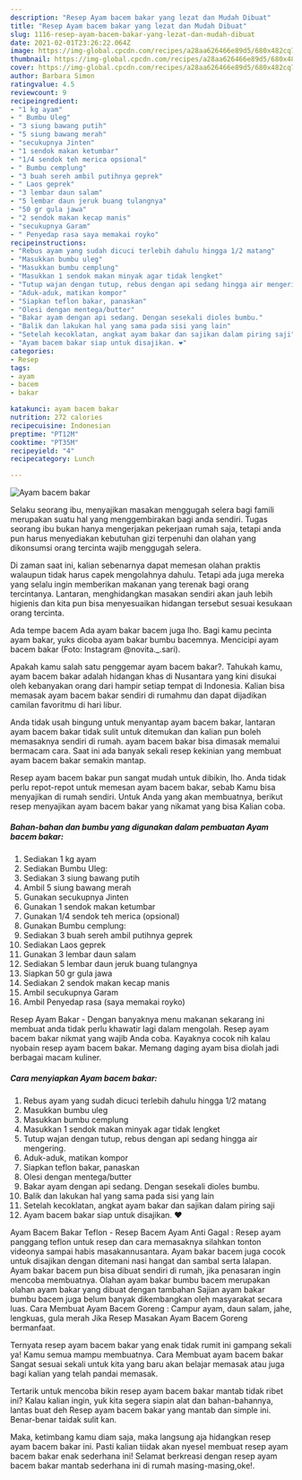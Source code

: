 ```yaml
---
description: "Resep Ayam bacem bakar yang lezat dan Mudah Dibuat"
title: "Resep Ayam bacem bakar yang lezat dan Mudah Dibuat"
slug: 1116-resep-ayam-bacem-bakar-yang-lezat-dan-mudah-dibuat
date: 2021-02-01T23:26:22.064Z
image: https://img-global.cpcdn.com/recipes/a28aa626466e89d5/680x482cq70/ayam-bacem-bakar-foto-resep-utama.jpg
thumbnail: https://img-global.cpcdn.com/recipes/a28aa626466e89d5/680x482cq70/ayam-bacem-bakar-foto-resep-utama.jpg
cover: https://img-global.cpcdn.com/recipes/a28aa626466e89d5/680x482cq70/ayam-bacem-bakar-foto-resep-utama.jpg
author: Barbara Simon
ratingvalue: 4.5
reviewcount: 9
recipeingredient:
- "1 kg ayam"
- " Bumbu Uleg"
- "3 siung bawang putih"
- "5 siung bawang merah"
- "secukupnya Jinten"
- "1 sendok makan ketumbar"
- "1/4 sendok teh merica opsional"
- " Bumbu cemplung"
- "3 buah sereh ambil putihnya geprek"
- " Laos geprek"
- "3 lembar daun salam"
- "5 lembar daun jeruk buang tulangnya"
- "50 gr gula jawa"
- "2 sendok makan kecap manis"
- "secukupnya Garam"
- " Penyedap rasa saya memakai royko"
recipeinstructions:
- "Rebus ayam yang sudah dicuci terlebih dahulu hingga 1/2 matang"
- "Masukkan bumbu uleg"
- "Masukkan bumbu cemplung"
- "Masukkan 1 sendok makan minyak agar tidak lengket"
- "Tutup wajan dengan tutup, rebus dengan api sedang hingga air mengering."
- "Aduk-aduk, matikan kompor"
- "Siapkan teflon bakar, panaskan"
- "Olesi dengan mentega/butter"
- "Bakar ayam dengan api sedang. Dengan sesekali dioles bumbu."
- "Balik dan lakukan hal yang sama pada sisi yang lain"
- "Setelah kecoklatan, angkat ayam bakar dan sajikan dalam piring saji"
- "Ayam bacem bakar siap untuk disajikan. ❤️"
categories:
- Resep
tags:
- ayam
- bacem
- bakar

katakunci: ayam bacem bakar 
nutrition: 272 calories
recipecuisine: Indonesian
preptime: "PT12M"
cooktime: "PT35M"
recipeyield: "4"
recipecategory: Lunch

---
```



![Ayam bacem bakar](https://img-global.cpcdn.com/recipes/a28aa626466e89d5/680x482cq70/ayam-bacem-bakar-foto-resep-utama.jpg)

Selaku seorang ibu, menyajikan masakan menggugah selera bagi famili merupakan suatu hal yang menggembirakan bagi anda sendiri. Tugas seorang ibu bukan hanya mengerjakan pekerjaan rumah saja, tetapi anda pun harus menyediakan kebutuhan gizi terpenuhi dan olahan yang dikonsumsi orang tercinta wajib menggugah selera.

Di zaman  saat ini, kalian sebenarnya dapat memesan olahan praktis walaupun tidak harus capek mengolahnya dahulu. Tetapi ada juga mereka yang selalu ingin memberikan makanan yang terenak bagi orang tercintanya. Lantaran, menghidangkan masakan sendiri akan jauh lebih higienis dan kita pun bisa menyesuaikan hidangan tersebut sesuai kesukaan orang tercinta. 

Ada tempe bacem Ada ayam bakar bacem juga lho. Bagi kamu pecinta ayam bakar, yuks dicoba ayam bakar bumbu bacemnya. Mencicipi ayam bacem bakar (Foto: Instagram @novita._.sari).

Apakah kamu salah satu penggemar ayam bacem bakar?. Tahukah kamu, ayam bacem bakar adalah hidangan khas di Nusantara yang kini disukai oleh kebanyakan orang dari hampir setiap tempat di Indonesia. Kalian bisa memasak ayam bacem bakar sendiri di rumahmu dan dapat dijadikan camilan favoritmu di hari libur.

Anda tidak usah bingung untuk menyantap ayam bacem bakar, lantaran ayam bacem bakar tidak sulit untuk ditemukan dan kalian pun boleh memasaknya sendiri di rumah. ayam bacem bakar bisa dimasak memalui bermacam cara. Saat ini ada banyak sekali resep kekinian yang membuat ayam bacem bakar semakin mantap.

Resep ayam bacem bakar pun sangat mudah untuk dibikin, lho. Anda tidak perlu repot-repot untuk memesan ayam bacem bakar, sebab Kamu bisa menyajikan di rumah sendiri. Untuk Anda yang akan membuatnya, berikut resep menyajikan ayam bacem bakar yang nikamat yang bisa Kalian coba.

<!--inarticleads1-->

##### Bahan-bahan dan bumbu yang digunakan dalam pembuatan Ayam bacem bakar:

1. Sediakan 1 kg ayam
1. Sediakan  Bumbu Uleg:
1. Sediakan 3 siung bawang putih
1. Ambil 5 siung bawang merah
1. Gunakan secukupnya Jinten
1. Gunakan 1 sendok makan ketumbar
1. Gunakan 1/4 sendok teh merica (opsional)
1. Gunakan  Bumbu cemplung:
1. Sediakan 3 buah sereh ambil putihnya geprek
1. Sediakan  Laos geprek
1. Gunakan 3 lembar daun salam
1. Sediakan 5 lembar daun jeruk buang tulangnya
1. Siapkan 50 gr gula jawa
1. Sediakan 2 sendok makan kecap manis
1. Ambil secukupnya Garam
1. Ambil  Penyedap rasa (saya memakai royko)


Resep Ayam Bakar - Dengan banyaknya menu makanan sekarang ini membuat anda tidak perlu khawatir lagi dalam mengolah. Resep ayam bacem bakar nikmat yang wajib Anda coba. Kayaknya cocok nih kalau nyobain resep ayam bacem bakar. Memang daging ayam bisa diolah jadi berbagai macam kuliner. 

<!--inarticleads2-->

##### Cara menyiapkan Ayam bacem bakar:

1. Rebus ayam yang sudah dicuci terlebih dahulu hingga 1/2 matang
1. Masukkan bumbu uleg
1. Masukkan bumbu cemplung
1. Masukkan 1 sendok makan minyak agar tidak lengket
1. Tutup wajan dengan tutup, rebus dengan api sedang hingga air mengering.
1. Aduk-aduk, matikan kompor
1. Siapkan teflon bakar, panaskan
1. Olesi dengan mentega/butter
1. Bakar ayam dengan api sedang. Dengan sesekali dioles bumbu.
1. Balik dan lakukan hal yang sama pada sisi yang lain
1. Setelah kecoklatan, angkat ayam bakar dan sajikan dalam piring saji
1. Ayam bacem bakar siap untuk disajikan. ❤️


Ayam Bacem Bakar Teflon - Resep Bacem Ayam Anti Gagal : Resep ayam panggang teflon untuk resep dan cara memasaknya silahkan tonton videonya sampai habis masakannusantara. Ayam bakar bacem juga cocok untuk disajikan dengan ditemani nasi hangat dan sambal serta lalapan. Ayam bakar bacem pun bisa dibuat sendiri di rumah, jika penasaran ingin mencoba membuatnya. Olahan ayam bakar bumbu bacem merupakan olahan ayam bakar yang dibuat dengan tambahan Sajian ayam bakar bumbu bacem juga belum banyak dikembangkan oleh masyarakat secara luas. Cara Membuat Ayam Bacem Goreng : Campur ayam, daun salam, jahe, lengkuas, gula merah Jika Resep Masakan Ayam Bacem Goreng bermanfaat. 

Ternyata resep ayam bacem bakar yang enak tidak rumit ini gampang sekali ya! Kamu semua mampu membuatnya. Cara Membuat ayam bacem bakar Sangat sesuai sekali untuk kita yang baru akan belajar memasak atau juga bagi kalian yang telah pandai memasak.

Tertarik untuk mencoba bikin resep ayam bacem bakar mantab tidak ribet ini? Kalau kalian ingin, yuk kita segera siapin alat dan bahan-bahannya, lantas buat deh Resep ayam bacem bakar yang mantab dan simple ini. Benar-benar taidak sulit kan. 

Maka, ketimbang kamu diam saja, maka langsung aja hidangkan resep ayam bacem bakar ini. Pasti kalian tiidak akan nyesel membuat resep ayam bacem bakar enak sederhana ini! Selamat berkreasi dengan resep ayam bacem bakar mantab sederhana ini di rumah masing-masing,oke!.

